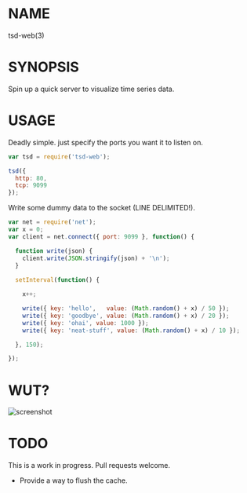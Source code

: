 # NAME
tsd-web(3)

# SYNOPSIS
Spin up a quick server to visualize time series data.

# USAGE
Deadly simple. just specify the ports you want it to listen on.

```js
var tsd = require('tsd-web');

tsd({
  http: 80,
  tcp: 9099
});
```

Write some dummy data to the socket (LINE DELIMITED!).
```js
var net = require('net');
var x = 0;
var client = net.connect({ port: 9099 }, function() {

  function write(json) {
    client.write(JSON.stringify(json) + '\n');
  }
  
  setInterval(function() {

    x++;

    write({ key: 'hello',   value: (Math.random() + x) / 50 });
    write({ key: 'goodbye', value: (Math.random() + x) / 20 });
    write({ key: 'ohai', value: 1000 });
    write({ key: 'neat-stuff', value: (Math.random() + x) / 10 });

  }, 150);

});
```

# WUT?
![screenshot](/screenshot.png)

# TODO
This is a work in progress. Pull requests welcome.

 - Provide a way to flush the cache.
